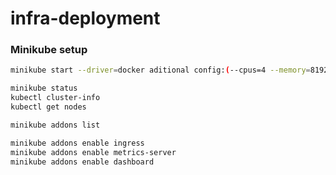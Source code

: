 # infra-deployment
### Minikube setup
```bash
minikube start --driver=docker aditional config:(--cpus=4 --memory=8192)

minikube status
kubectl cluster-info
kubectl get nodes

minikube addons list

minikube addons enable ingress
minikube addons enable metrics-server
minikube addons enable dashboard
```